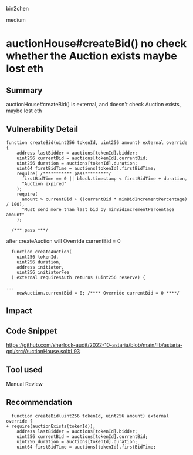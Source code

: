 bin2chen

medium

# auctionHouse#createBid() no check whether the Auction exists maybe lost eth

## Summary
auctionHouse#createBid() is external, and doesn't check Auction exists, maybe lost eth

## Vulnerability Detail


```solidity
function createBid(uint256 tokenId, uint256 amount) external override {
    address lastBidder = auctions[tokenId].bidder;
    uint256 currentBid = auctions[tokenId].currentBid;
    uint256 duration = auctions[tokenId].duration;
    uint64 firstBidTime = auctions[tokenId].firstBidTime;
    require( /*********** pass*********/
      firstBidTime == 0 || block.timestamp < firstBidTime + duration,
      "Auction expired"
    );
    require(
      amount > currentBid + ((currentBid * minBidIncrementPercentage) / 100),
      "Must send more than last bid by minBidIncrementPercentage amount"
    );

  /*** pass ***/
``` 
after createAuction will Override currentBid = 0

```solidity
  function createAuction(
    uint256 tokenId,
    uint256 duration,
    address initiator,
    uint256 initiatorFee
  ) external requiresAuth returns (uint256 reserve) {

...
    newAuction.currentBid = 0; /**** Override currentBid = 0 ****/

```

## Impact

## Code Snippet
https://github.com/sherlock-audit/2022-10-astaria/blob/main/lib/astaria-gpl/src/AuctionHouse.sol#L93




## Tool used

Manual Review

## Recommendation
```solidity
  function createBid(uint256 tokenId, uint256 amount) external override {
+ require(auctionExists(tokenId));
    address lastBidder = auctions[tokenId].bidder;
    uint256 currentBid = auctions[tokenId].currentBid;
    uint256 duration = auctions[tokenId].duration;
    uint64 firstBidTime = auctions[tokenId].firstBidTime;

```
